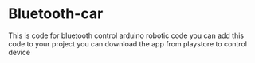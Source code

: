 # Bluetooth-car
This is code for bluetooth control arduino robotic code
you can add this code to your project
you can download the app from playstore to control device
